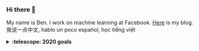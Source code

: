 ### Hi there 👋

My name is Ben. I work on machine learning at Facebook. [Here][blog-link] is my blog. 我说一点中文, hablo un poco español, học tiếng việt

<details>
  <summary><b>:telescope: 2020 goals</b></summary>
  Improve spoken language skills; read, bike, rock climb more; sleep and eat more consistently; work on more FOSS projects
</details>

[blog-link]: https://ben.bolte.cc/
